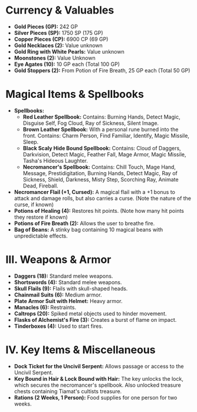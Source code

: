 # Currency & Valuables

- **Gold Pieces (GP):** 242 GP
- **Silver Pieces (SP):** 1750 SP (175 GP)
- **Copper Pieces (CP):** 6900 CP (69 GP)
- **Gold Necklaces (2):** Value unknown
- **Gold Ring with White Pearls:** Value unknown
- **Moonstones (2):** Value Unknown
- **Eye Agates (10):** 10 GP each (Total 100 GP)
- **Gold Stoppers (2):** From Potion of Fire Breath, 25 GP each (Total 50 GP)

# Magical Items & Spellbooks

- **Spellbooks:**
    - **Red Leather Spellbook:** Contains: Burning Hands, Detect Magic, Disguise Self, Fog Cloud, Ray of Sickness, Silent Image.
    - **Brown Leather Spellbook:** With a personal rune burned into the front. Contains: Charm Person, Find Familiar, Identify, Magic Missile, Sleep.
    - **Black Scaly Hide Bound Spellbook:** Contains: Cloud of Daggers, Darkvision, Detect Magic, Feather Fall, Mage Armor, Magic Missile, Tasha's Hideous Laughter.
    - **Necromancer's Spellbook:** Contains: Chill Touch, Mage Hand, Message, Prestidigitation, Burning Hands, Detect Magic, Ray of Sickness, Shield, Darkness, Misty Step, Scorching Ray, Animate Dead, Fireball.
- **Necromancer Flail (+1, Cursed):** A magical flail with a +1 bonus to attack and damage rolls, but also carries a curse. (Note the nature of the curse, if known)
- **Potions of Healing (4):** Restores hit points. (Note how many hit points they restore if known)
- **Potions of Fire Breath (2):** Allows the user to breathe fire.
- **Bag of Beans:** A stinky bag containing 10 magical beans with unpredictable effects.

# III. Weapons & Armor

- **Daggers (18):** Standard melee weapons.
- **Shortswords (4):** Standard melee weapons.
- **Skull Flails (9):** Flails with skull-shaped heads.
- **Chainmail Suits (6):** Medium armor.
- **Plate Armor Suit with Helmet:** Heavy armor.
- **Manacles (6):** Restraints.
- **Caltrops (20):** Spiked metal objects used to hinder movement.
- **Flasks of Alchemist's Fire (3):** Creates a burst of flame on impact.
- **Tinderboxes (4):** Used to start fires.

# IV. Key Items & Miscellaneous

- **Dock Ticket for the Uncivil Serpent:** Allows passage or access to the Uncivil Serpent.
- **Key Bound in Hair & Lock Bound with Hair:** The key unlocks the lock, which secures the necromancer's spellbook.  Also unlocked treasure chests containing Tiamat's cultists treasure.
- **Rations (2 Weeks, 1 Person):** Food supplies for one person for two weeks.

